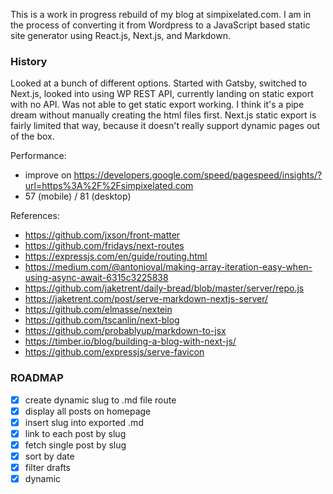 This is a work in progress rebuild of my blog at simpixelated.com. I am in the process of converting it from Wordpress to a JavaScript based static site generator using React.js, Next.js, and Markdown.

### History

Looked at a bunch of different options. Started with Gatsby, switched to Next.js, looked into using WP REST API, currently landing on static export with no API. Was not able to get static export working. I think it's a pipe dream without manually creating the html files first. Next.js static export is fairly limited that way, because it doesn't really support dynamic pages out of the box.

Performance:
- improve on https://developers.google.com/speed/pagespeed/insights/?url=https%3A%2F%2Fsimpixelated.com
- 57 (mobile) / 81 (desktop)

References:
- https://github.com/jxson/front-matter
- https://github.com/fridays/next-routes
- https://expressjs.com/en/guide/routing.html
- https://medium.com/@antonioval/making-array-iteration-easy-when-using-async-await-6315c3225838
- https://github.com/jaketrent/daily-bread/blob/master/server/repo.js
- https://jaketrent.com/post/serve-markdown-nextjs-server/
- https://github.com/elmasse/nextein
- https://github.com/tscanlin/next-blog
- https://github.com/probablyup/markdown-to-jsx
- https://timber.io/blog/building-a-blog-with-next-js/
- https://github.com/expressjs/serve-favicon

### ROADMAP

- [x] create dynamic slug to .md file route
- [x] display all posts on homepage
- [x] insert slug into exported .md
- [x] link to each post by slug
- [x] fetch single post by slug
- [x] sort by date
- [x] filter drafts
- [x] dynamic <title>
- [x] display date next to blog post title
- [ ] figure out how to export static from markdown -- would likely require [dynamically creating pages](https://github.com/zeit/next.js/blob/canary/examples/with-static-export/next.config.js)
- [ ] pick specific posts to save
- [ ] filter requests for files with extensions
- [ ] recreate styles from existing WP template
- ~~enable search~~
- [ ] build contact page / form
- [ ] build resume page
- [ ] Typescript
- [ ] tslint
- [ ] unit tests
- [ ] publish baseline similar to next-blog
- [ ] fork/push/PR wordpress-to-markdown changes
- [ ] resume (e.g. http://davidtheclark.github.io/resume/)
- [ ] [deploy to GitHub pages](https://github.com/zeit/next.js/wiki/Deploying-a-Next.js-app-into-GitHub-Pages)